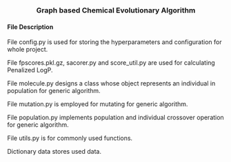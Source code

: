 ### <center>Graph based Chemical Evolutionary Algorithm</center>

#### File Description

File config.py is used for storing the hyperparameters and configuration for whole project.

File fpscores.pkl.gz, sacorer.py and score_util.py are used for calculating Penalized LogP.

File molecule.py designs a class whose object represents an individual in population for generic algorithm. 

File mutation.py is employed for mutating for generic algorithm.

File population.py implements population and individual crossover operation for generic algorithm.

File utils.py is for commonly used functions.

Dictionary data stores used data.


